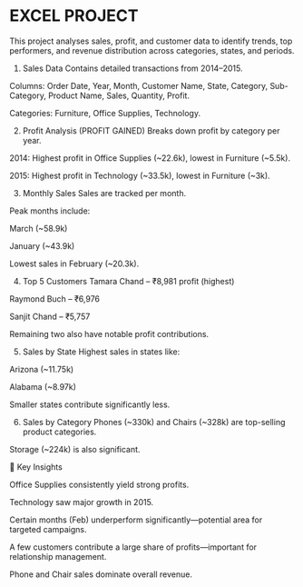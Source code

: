# EXCEL PROJECT
This project analyses sales, profit, and customer data to identify trends, top performers, and revenue distribution across categories, states, and periods.
1. Sales Data
Contains detailed transactions from 2014–2015.

Columns: Order Date, Year, Month, Customer Name, State, Category, Sub-Category, Product Name, Sales, Quantity, Profit.

Categories: Furniture, Office Supplies, Technology.

2. Profit Analysis (PROFIT GAINED)
Breaks down profit by category per year.

2014: Highest profit in Office Supplies (~22.6k), lowest in Furniture (~5.5k).

2015: Highest profit in Technology (~33.5k), lowest in Furniture (~3k).

3. Monthly Sales
Sales are tracked per month.

Peak months include:

March (~58.9k)

January (~43.9k)

Lowest sales in February (~20.3k).

4. Top 5 Customers
Tamara Chand – ₹8,981 profit (highest)

Raymond Buch – ₹6,976

Sanjit Chand – ₹5,757

Remaining two also have notable profit contributions.

5. Sales by State
Highest sales in states like:

Arizona (~11.75k)

Alabama (~8.97k)

Smaller states contribute significantly less.

6. Sales by Category
Phones (~330k) and Chairs (~328k) are top-selling product categories.

Storage (~224k) is also significant.

🎯 Key Insights

Office Supplies consistently yield strong profits.

Technology saw major growth in 2015.

Certain months (Feb) underperform significantly—potential area for targeted campaigns.

A few customers contribute a large share of profits—important for relationship management.

Phone and Chair sales dominate overall revenue.
